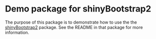 Demo package for shinyBootstrap2
================================

The purpose of this package is to demonstrate how to use the the [shinyBootstrap2](https://github.com/rstudio/shinyBootstrap2) package. See the README in that package for more information.
